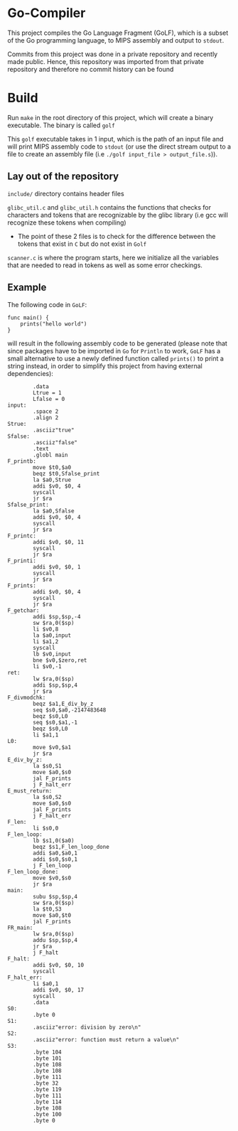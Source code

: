 # Go-Compiler

This project compiles the Go Language Fragment (GoLF), which is a subset of the Go programming language, to MIPS assembly and output to `stdout`. 

Commits from this project was done in a private repository and recently made public. Hence, this repository was imported from that private repository and therefore no commit history can be found

# Build

Run `make` in the root directory of this project, which will create a binary executable. The binary is called `golf`

This `golf` executable takes in 1 input, which is the path of an input file and will print MIPS assembly code to `stdout` (or use the direct stream output to a file to create an assembly file (i.e `./golf input_file > output_file.s`)).  

## Lay out of the repository

`include/` directory contains header files

`glibc_util.c` and `glibc_util.h` contains the functions that checks for characters and tokens that are recognizable by the glibc library (i.e gcc will recognize these tokens when compiling)
- The point of these 2 files is to check for the difference between the tokens that exist in `C` but do not exist in `Golf`

`scanner.c` is where the program starts, here we initialize all the variables that are needed to read in tokens as well as some error checkings. 

## Example
The following code in `GoLF`:  

```
func main() {
    prints("hello world")
}
```

will result in the following assembly code to be generated (please note that since packages have to be imported in `Go` for `Println` to work, `GoLF` has a small alternative to use a newly defined function called `prints()` to print a string instead, in order to simplify this project from having external dependencies):

```
        .data
        Ltrue = 1
        Lfalse = 0
input:
        .space 2
        .align 2
Strue:
        .asciiz"true"
Sfalse:
        .asciiz"false"
        .text
        .globl main
F_printb:
        move $t0,$a0
        beqz $t0,Sfalse_print
        la $a0,Strue
        addi $v0, $0, 4
        syscall
        jr $ra
Sfalse_print:
        la $a0,Sfalse
        addi $v0, $0, 4
        syscall
        jr $ra
F_printc:
        addi $v0, $0, 11
        syscall
        jr $ra
F_printi:
        addi $v0, $0, 1
        syscall
        jr $ra
F_prints:
        addi $v0, $0, 4
        syscall
        jr $ra
F_getchar:
        addi $sp,$sp,-4
        sw $ra,0($sp)
        li $v0,8
        la $a0,input
        li $a1,2
        syscall
        lb $v0,input
        bne $v0,$zero,ret
        li $v0,-1
ret:
        lw $ra,0($sp)
        addi $sp,$sp,4
        jr $ra
F_divmodchk:
        beqz $a1,E_div_by_z
        seq $s0,$a0,-2147483648
        beqz $s0,L0
        seq $s0,$a1,-1
        beqz $s0,L0
        li $a1,1
L0:
        move $v0,$a1
        jr $ra
E_div_by_z:
        la $s0,S1
        move $a0,$s0
        jal F_prints
        j F_halt_err
E_must_return:
        la $s0,S2
        move $a0,$s0
        jal F_prints
        j F_halt_err
F_len:
        li $s0,0
F_len_loop:
        lb $s1,0($a0)
        beqz $s1,F_len_loop_done
        addi $a0,$a0,1
        addi $s0,$s0,1
        j F_len_loop
F_len_loop_done:
        move $v0,$s0
        jr $ra
main:
        subu $sp,$sp,4
        sw $ra,0($sp)
        la $t0,S3
        move $a0,$t0
        jal F_prints
FR_main:
        lw $ra,0($sp)
        addu $sp,$sp,4
        jr $ra
        j F_halt
F_halt:
        addi $v0, $0, 10
        syscall
F_halt_err:
        li $a0,1
        addi $v0, $0, 17
        syscall
        .data
S0:
        .byte 0
S1:
        .asciiz"error: division by zero\n"
S2:
        .asciiz"error: function must return a value\n"
S3:
        .byte 104
        .byte 101
        .byte 108
        .byte 108
        .byte 111
        .byte 32
        .byte 119
        .byte 111
        .byte 114
        .byte 108
        .byte 100
        .byte 0
```
